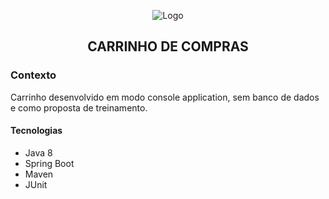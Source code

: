 
<p align="center">
  <img align="center" alt="Logo" src="https://encrypted-tbn0.gstatic.com/images?q=tbn:ANd9GcQ7D9KaBzES22CqDBrCcCA_poWC5ZNXXkykHA&usqp=CAU" />
</p>

<h2 align="center">
  CARRINHO DE COMPRAS
</h2>


### Contexto

Carrinho desenvolvido em modo console application, sem banco de dados e como proposta de treinamento.


<h4>Tecnologias</h4>
<ul>
  <li> Java 8
  <li> Spring Boot 
  <li> Maven
  <li> JUnit
</ul>

